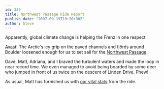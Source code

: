 ```yaml
---
id: 339
title: Northwest Passage Ride Report
publish_date: "2007-09-19T19:20:00Z"
author: Steve
---
```

  
Apparently, global climate change is helping the Frenz in one respect

[Avast](http://talklikeapirate.com/howto.html#basic)! The Arctic's icy grip on the paved channels and fjörds around Boulder loosened enough for us to set sail for the [Northwest Passage](http://www.flagstafffrenzy.org/routes#northwest).

Dave, Matt, Adriana, and I braved the turbulent waters and made the loop in near record time. We even managed to avoid being boarded by some deer who jumped in front of us twice on the descent of Linden Drive. Phew!

As usual, Matt has furnished us with [our vital stats](http://trail.motionbased.com/trail/activity/4000595) from the ride.
